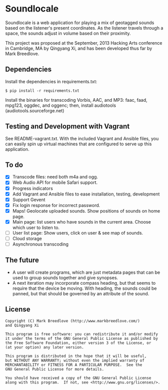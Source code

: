 Soundlocale
===========

Soundlocale is a web application for playing a mix of geotagged sounds based on
the listener's present coordinates.  As the listener travels through a space,
the sounds adjust in volume based on their proximity.

This project was proposed at the September, 2013 Hacking Arts conference in
Cambridge, MA by Qingyang Xi, and has been developed thus far by Mark Breedlove.


Dependencies
------------
Install the dependencies in requirements.txt:
```
$ pip install -r requirements.txt
```
Install the binaries for transcoding Vorbis, AAC, and MP3: faac, faad, mpg123,
oggdec, and oggenc; then, install audiotools (audiotools.sourceforge.net)

Testing and Development with Vagrant
------------------------------------
See README-vagrant.txt.  With the included Vagrant and Ansible files, you can
easily spin up virtual machines that are configured to serve up this
application.


To do
-----
- [x] Transcode files: need both m4a and ogg.
- [x] Web Audio API for mobile Safari support.
- [x] Progress indicators
- [x] Add Vagrant and Ansible files to ease installation, testing, development
- [x] Support Gevent
- [x] Fix login response for incorrect password.
- [x] Maps!  Geolocate uploaded sounds.  Show positions of sounds on home page.
- [x] Main page:  list users who have sounds in the current area.  Choose which
  user to listen to.
- [ ] User list page:  Show users, click on user & see map of sounds.
- [ ] Cloud storage
- [ ] Asynchronous transcoding

The future
----------
* A user will create programs, which are just metadata pages that can be used
  to group sounds together and give synopses.
* A next iteration may incorporate compass heading, but that seems to require
  that the device be moving.  With heading, the sounds could be panned, but
  that should be governed by an attribute of the sound.

License
-------

    Copyright (C) Mark Breedlove (http://www.markbreedlove.com/)
    and Qingyang Xi

    This program is free software: you can redistribute it and/or modify
    it under the terms of the GNU General Public License as published by
    the Free Software Foundation, either version 3 of the License, or
    (at your option) any later version.

    This program is distributed in the hope that it will be useful,
    but WITHOUT ANY WARRANTY; without even the implied warranty of
    MERCHANTABILITY or FITNESS FOR A PARTICULAR PURPOSE.  See the
    GNU General Public License for more details.

    You should have received a copy of the GNU General Public License
    along with this program.  If not, see <http://www.gnu.org/licenses/>.

